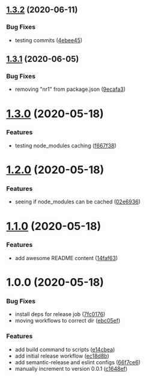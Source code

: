 ## [1.3.2](https://github.com/jbeveland27/actions-tester/compare/v1.3.1...v1.3.2) (2020-06-11)


### Bug Fixes

* testing commits ([4ebee45](https://github.com/jbeveland27/actions-tester/commit/4ebee45367c1b61c28e49c1a3d61ec7975228341))

## [1.3.1](https://github.com/jbeveland27/actions-tester/compare/v1.3.0...v1.3.1) (2020-06-05)


### Bug Fixes

* removing "nr1" from package.json ([9ecafa3](https://github.com/jbeveland27/actions-tester/commit/9ecafa3b5d0192978057d71c626d506c45b9ff71))

# [1.3.0](https://github.com/jbeveland27/actions-tester/compare/v1.2.0...v1.3.0) (2020-05-18)


### Features

* testing node_modules caching ([f667f38](https://github.com/jbeveland27/actions-tester/commit/f667f388dd02402b8c0464f45fcc6ef6636e118e))

# [1.2.0](https://github.com/jbeveland27/actions-tester/compare/v1.1.0...v1.2.0) (2020-05-18)


### Features

* seeing if node_modules can be cached ([02e6936](https://github.com/jbeveland27/actions-tester/commit/02e6936115ca1baa808bd1afca8096bd2d680597))

# [1.1.0](https://github.com/jbeveland27/actions-tester/compare/v1.0.0...v1.1.0) (2020-05-18)


### Features

* add awesome README content ([14faf63](https://github.com/jbeveland27/actions-tester/commit/14faf63f540634caa9914795c9326e7c304f2514))

# 1.0.0 (2020-05-18)


### Bug Fixes

* install deps for release job ([7fc0176](https://github.com/jbeveland27/actions-tester/commit/7fc017670259fe8775bbe738a701fbde15c38603))
* moving workflows to correct dir ([ebc05ef](https://github.com/jbeveland27/actions-tester/commit/ebc05efa7d3f9866a223cba69e5e3ca4b657af3c))


### Features

* add build command to scripts ([e14cbea](https://github.com/jbeveland27/actions-tester/commit/e14cbea9f4c181427701cff61b5c0c6893189578))
* add initial release workflow ([ec18d8b](https://github.com/jbeveland27/actions-tester/commit/ec18d8bcecdee773ec1c639acabeb64f71bdb5e2))
* add semantic-release and eslint configs ([66f7ce6](https://github.com/jbeveland27/actions-tester/commit/66f7ce61b0477c985f3be3e87bd8d73928ed4b66))
* manually increment to version 0.0.1 ([c1648ef](https://github.com/jbeveland27/actions-tester/commit/c1648ef9e6a23944e9e590b511502e7e7f1e9360))
